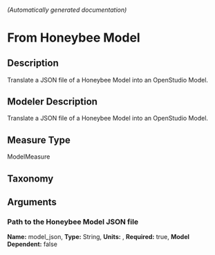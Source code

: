 

###### (Automatically generated documentation)

# From Honeybee Model

## Description
Translate a JSON file of a Honeybee Model into an OpenStudio Model.

## Modeler Description
Translate a JSON file of a Honeybee Model into an OpenStudio Model.

## Measure Type
ModelMeasure

## Taxonomy


## Arguments


### Path to the Honeybee Model JSON file

**Name:** model_json,
**Type:** String,
**Units:** ,
**Required:** true,
**Model Dependent:** false




